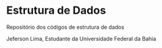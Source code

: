 Estrutura de Dados
=========

Repositório dos códigos de estrutura de dados

Jeferson Lima,
Estudante da Universidade Federal da Bahia
